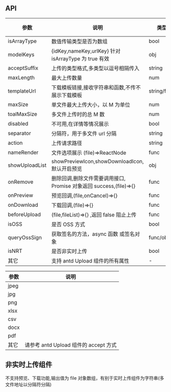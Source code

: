 ## API

| 参数           | 说明                                                               | 类型        | 默认值   | 版本 |
| -------------- | ------------------------------------------------------------------ | ----------- | -------- | ---- |
| isArrayType    | 数值传输类型是否为数组                                             | bool        | false    | -    |
| modelKeys      | {idKey,nameKey,urlKey} 针对 isArrayType 为 true 有效               | obj         | -        | -    |
| acceptSuffix   | 上传的类型格式,多类型以逗号相隔传入                                | string      | -        | -    |
| maxLength      | 最大上传数量                                                       | num         | 1        | -    |
| templateUrl    | 下载模板链接,接收字符串和函数,不传不展示下载模板                   | string/func | function | -    | - |
| maxSize        | 单文件最大上传大小，以 M 为单位                                    | num         | 2        | -    |
| toalMaxSize    | 多文件上传时的总 M 数                                              | num         | 2        | -    |
| disabled       | 不可用,在详情等情况展示                                            | bool        | false    | -    |
| separator      | 分隔符，用于多文件 url 分隔                                        | string      | ;        | -    |
| action         | 上传请求路径                                                       | string      | -        | -    |
| nameRender     | 文件选项展示 (file)=>ReactNode                                     | func        | -        | -    |
| showUploadList | showPreviewIcon,showDownloadIcon,默认开启预览                      | obj         | -        | -    |
| onRemove       | 删除回调,删除文件需要调用接口, Promise 对象返回 success,(file)=>{} | func        | -        | -    |
| onPreview      | 预览回调,(file,onCancel)=>{}                                       | func        | -        | -    |
| onDownload     | 下载回调,(file)=>{}                                                | func        | -        | -    |
| beforeUpload   | (file,fileList)=>{} ,返回 false 阻止上传                           | func        | -        | -    |
| isOSS          | 是否 OSS 方式                                                      | bool        | false    | -    |
| queryOssSign   | 获取签名的方法，async 函数 或签名对象                              | func/obj    | -        | -    |
| isNRT          | 是否非实时上传                                                     | bool        | false    | -    |
| 其它           | 支持 antd Upload 组件的所有属性                                    | -           | -        | -    |

| 参数 | 说明                                  |
| ---- | ------------------------------------- |
| jpeg |                                       |
| jpg  |                                       |
| png  |                                       |
| xlsx |                                       |
| csv  |                                       |
| docx |                                       |
| pdf  |                                       |
| 其它 | 请参考 antd Upload 组件的 accept 方式 |

## 非实时上传组件

不支持预览、下载功能,输出值为 file 对象数组，有别于实时上传组件为字符串(多文件地址以分隔符分隔)
